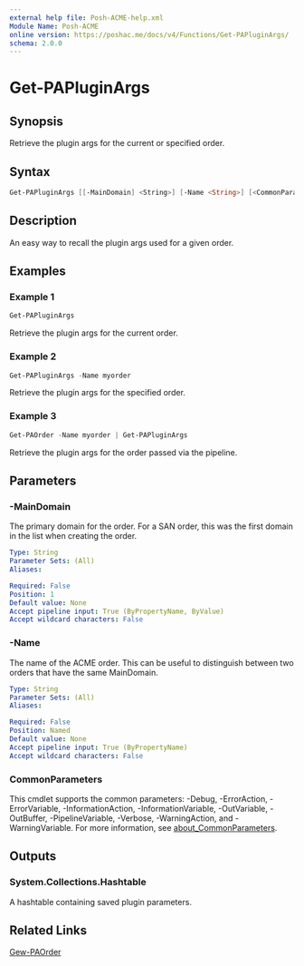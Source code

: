 ```yaml
---
external help file: Posh-ACME-help.xml
Module Name: Posh-ACME
online version: https://poshac.me/docs/v4/Functions/Get-PAPluginArgs/
schema: 2.0.0
---
```


# Get-PAPluginArgs

## Synopsis

Retrieve the plugin args for the current or specified order.

## Syntax

```powershell
Get-PAPluginArgs [[-MainDomain] <String>] [-Name <String>] [<CommonParameters>]
```

## Description

An easy way to recall the plugin args used for a given order.

## Examples

### Example 1

```powershell
Get-PAPluginArgs
```

Retrieve the plugin args for the current order.

### Example 2

```powershell
Get-PAPluginArgs -Name myorder
```

Retrieve the plugin args for the specified order.

### Example 3

```powershell
Get-PAOrder -Name myorder | Get-PAPluginArgs
```

Retrieve the plugin args for the order passed via the pipeline.

## Parameters

### -MainDomain
The primary domain for the order.
For a SAN order, this was the first domain in the list when creating the order.

```yaml
Type: String
Parameter Sets: (All)
Aliases:

Required: False
Position: 1
Default value: None
Accept pipeline input: True (ByPropertyName, ByValue)
Accept wildcard characters: False
```

### -Name
The name of the ACME order.
This can be useful to distinguish between two orders that have the same MainDomain.

```yaml
Type: String
Parameter Sets: (All)
Aliases:

Required: False
Position: Named
Default value: None
Accept pipeline input: True (ByPropertyName)
Accept wildcard characters: False
```

### CommonParameters

This cmdlet supports the common parameters: -Debug, -ErrorAction, -ErrorVariable, -InformationAction, -InformationVariable, -OutVariable, -OutBuffer, -PipelineVariable, -Verbose, -WarningAction, and -WarningVariable. For more information, see [about_CommonParameters](http://go.microsoft.com/fwlink/?LinkID=113216).

## Outputs

### System.Collections.Hashtable
A hashtable containing saved plugin parameters.

## Related Links

[Gew-PAOrder](Get-PAOrder.md)
